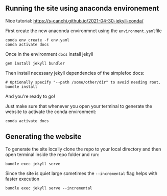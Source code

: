 ## Running the site using anaconda environement

Nice tutorial: https://s-canchi.github.io/2021-04-30-jekyll-conda/

First create the new anaconda environmnet using the `environment.yaml`file

```
conda env create -f env.yaml
conda activate docs
```

Once in the environment `docs` install jekyll

```
gem install jekyll bundler
```

Then install necessary jekyll dependencies of the simplefoc docs:

```
# Optionally specify "--path /some/other/dir" to avoid needing root.
bundle install
```

And you're ready to go!

Just make sure that whenever you open your terminal to generate the website to activate the conda environment:
```
conda activate docs
```

## Generating the website

To generate the site locally clone the repo to your local directory and then open terminal inside the repo folder and run:

```
bundle exec jekyll serve
```

Since the site is quiet large sometimes the `--incremental` flag helps with faster execution

```
bundle exec jekyll serve --incremental
```